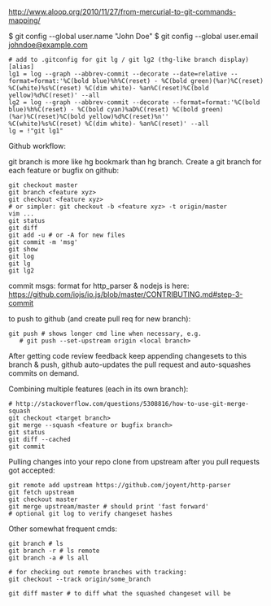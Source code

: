 http://www.aloop.org/2010/11/27/from-mercurial-to-git-commands-mapping/

$ git config --global user.name "John Doe"
$ git config --global user.email johndoe@example.com

```
# add to .gitconfig for git lg / git lg2 (thg-like branch display)
[alias]
lg1 = log --graph --abbrev-commit --decorate --date=relative --format=format:'%C(bold blue)%h%C(reset) - %C(bold green)(%ar)%C(reset) %C(white)%s%C(reset) %C(dim white)- %an%C(reset)%C(bold yellow)%d%C(reset)' --all
lg2 = log --graph --abbrev-commit --decorate --format=format:'%C(bold blue)%h%C(reset) - %C(bold cyan)%aD%C(reset) %C(bold green)(%ar)%C(reset)%C(bold yellow)%d%C(reset)%n''          %C(white)%s%C(reset) %C(dim white)- %an%C(reset)' --all
lg = !"git lg1"
```

Github workflow:

git branch is more like hg bookmark than hg branch. Create a git branch for
each feature or bugfix on github:
```
git checkout master
git branch <feature xyz>
git checkout <feature xyz>
# or simpler: git checkout -b <feature xyz> -t origin/master
vim ...
git status
git diff
git add -u # or -A for new files
git commit -m 'msg'
git show
git log
git lg
git lg2
```

commit msgs: format for http_parser & nodejs is here: 
https://github.com/iojs/io.js/blob/master/CONTRIBUTING.md#step-3-commit

to push to github (and create pull req for new branch):
```
git push # shows longer cmd line when necessary, e.g.
   # git push --set-upstream origin <local branch>
```

After getting code review feedback keep appending changesets to this
branch & push, github auto-updates the pull request and auto-squashes 
commits on demand.

Combining multiple features (each in its own branch):
```
# http://stackoverflow.com/questions/5308816/how-to-use-git-merge-squash
git checkout <target branch>
git merge --squash <feature or bugfix branch>
git status
git diff --cached
git commit
```

Pulling changes into your repo clone from upstream after you pull requests got 
accepted:
```
git remote add upstream https://github.com/joyent/http-parser
git fetch upstream
git checkout master
git merge upstream/master # should print 'fast forward'
# optional git log to verify changeset hashes
```

Other somewhat frequent cmds:
```
git branch # ls
git branch -r # ls remote
git branch -a # ls all

# for checking out remote branches with tracking: 
git checkout --track origin/some_branch

git diff master # to diff what the squashed changeset will be
```
